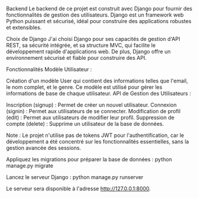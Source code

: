 Backend
Le backend de ce projet est construit avec Django pour fournir des fonctionnalités de gestion des utilisateurs. Django est un framework web Python puissant et sécurisé, idéal pour construire des applications robustes et extensibles.

Choix de Django
J'ai choisi Django pour ses capacités de gestion d'API REST, sa sécurité intégrée, et sa structure MVC, qui facilite le développement rapide d'applications web. De plus, Django offre un environnement sécurisé et fiable pour construire des API.

Fonctionnalités
Modèle Utilisateur :

Création d'un modèle User qui contient des informations telles que l'email, le nom complet, et le genre. Ce modèle est utilisé pour gérer les informations de base de chaque utilisateur.
API de Gestion des Utilisateurs :

Inscription (signup) : Permet de créer un nouvel utilisateur.
Connexion (signin) : Permet aux utilisateurs de se connecter.
Modification de profil (edit) : Permet aux utilisateurs de modifier leur profil.
Suppression de compte (delete) : Supprime un utilisateur de la base de données.

Note : Le projet n'utilise pas de tokens JWT pour l'authentification, car le développement a été concentré sur les fonctionnalités essentielles, sans la gestion avancée des sessions.

Appliquez les migrations pour préparer la base de données :
python manage.py migrate

Lancez le serveur Django :
python manage.py runserver

Le serveur sera disponible à l'adresse http://127.0.0.1:8000.
